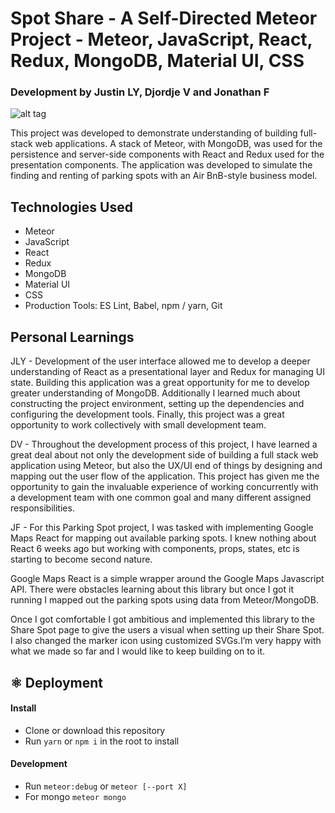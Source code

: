 # Spot Share - A Self-Directed Meteor Project - Meteor, JavaScript, React, Redux, MongoDB, Material UI, CSS

### Development by Justin LY, Djordje V and Jonathan F

![alt tag](screen-shot.png)

This project was developed to demonstrate understanding of building full-stack web applications.  A stack of Meteor, with MongoDB, 
was used for the persistence and server-side components with React and Redux used for the presentation components.  The application 
was developed to simulate the finding and renting of parking spots with an Air BnB-style business model.

## Technologies Used

- Meteor
- JavaScript
- React
- Redux
- MongoDB
- Material UI
- CSS
- Production Tools: ES Lint, Babel, npm / yarn, Git

## Personal Learnings
JLY - Development of the user interface allowed me to develop a deeper understanding of React as a presentational layer and Redux for managing UI state. 
Building this application was a great opportunity for me to develop greater understanding of MongoDB. Additionally I learned much about constructing the 
project environment, setting up the dependencies and configuring the development tools.  Finally, this project was a great opportunity to work collectively 
with small development team.

DV - Throughout the development process of this project, I have learned a great deal about not only the development side of building
a full stack web application using Meteor, but also the UX/UI end of things by designing and mapping out the user flow of the application. This project has
given me the opportunity to gain the invaluable experience of working concurrently with a development team with one common goal and many different assigned
responsibilities. 

JF - For this Parking Spot project, I was tasked with implementing Google Maps React for mapping out available parking spots. 
I knew nothing about React 6 weeks ago but working with components, props, states, etc is starting to become second nature.

Google Maps React is a simple wrapper around the Google Maps Javascript API. There were obstacles learning about this library but once I got it running 
I mapped out the parking spots using data from Meteor/MongoDB.

Once I got comfortable I got ambitious and implemented this library to the Share Spot page to give the users a visual when setting up their Share Spot. 
I also changed the marker icon using customized SVGs.I’m very happy with what we made so far and I would like to keep building on to it.

## ⚛️ Deployment

#### Install
- Clone or download this repository
- Run `yarn` or `npm i` in the root to install

#### Development
- Run `meteor:debug` or `meteor [--port X]`
- For mongo `meteor mongo`

